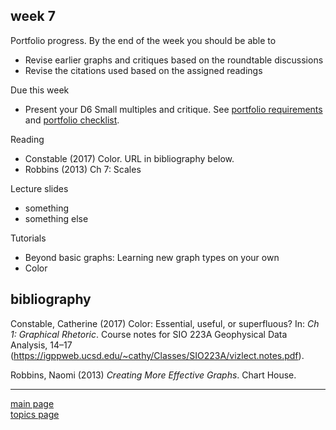 
week 7
------

Portfolio progress. By the end of the week you should be able to

-   Revise earlier graphs and critiques based on the roundtable discussions
-   Revise the citations used based on the assigned readings

Due this week

-   Present your D6 Small multiples and critique. See [portfolio requirements](folio-01_portfolio-requirements.md) and [portfolio checklist](folio-02_portfolio-checklist.pdf).

Reading

-   Constable (2017) Color. URL in bibliography below.
-   Robbins (2013) Ch 7: Scales

Lecture slides

-   something
-   something else

Tutorials

-   Beyond basic graphs: Learning new graph types on your own
-   Color

bibliography
------------

Constable, Catherine (2017) Color: Essential, useful, or superfluous? In: *Ch 1: Graphical Rhetoric*. Course notes for SIO 223A Geophysical Data Analysis, 14–17 (<https://igppweb.ucsd.edu/~cathy/Classes/SIO223A/vizlect.notes.pdf>).

Robbins, Naomi (2013) *Creating More Effective Graphs*. Chart House.

------------------------------------------------------------------------

[main page](../README.md)<br> [topics page](../README-by-topic.md)
